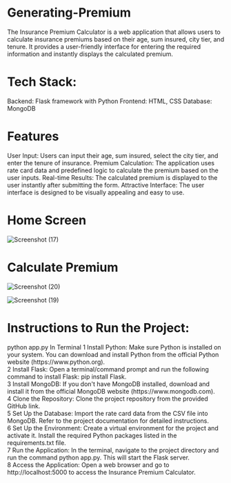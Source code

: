 # Generating-Premium

The Insurance Premium Calculator is a web application that allows users to calculate insurance premiums based on their age, sum insured, city tier, and tenure. It provides a user-friendly interface for entering the required information and instantly displays the calculated premium.

<h1>Tech Stack:</h1>

Backend: Flask framework with Python
Frontend: HTML, CSS
Database: MongoDB

<h1>Features</h1>
User Input: Users can input their age, sum insured, select the city tier, and enter the tenure of insurance.
Premium Calculation: The application uses rate card data and predefined logic to calculate the premium based on the user inputs.
Real-time Results: The calculated premium is displayed to the user instantly after submitting the form.
Attractive Interface: The user interface is designed to be visually appealing and easy to use.
<h1>Home Screen</h1>

![Screenshot (17)](https://github.com/ajoshi222/Generating-Premium/assets/69758727/a849d6eb-7682-4e65-9d7a-feee4801f301)


<h1>Calculate Premium</h1>

![Screenshot (20)](https://github.com/ajoshi222/Generating-Premium/assets/69758727/92444fab-0575-495c-bead-4ad450929b30)

![Screenshot (19)](https://github.com/ajoshi222/Generating-Premium/assets/69758727/75cf640e-7769-4ee4-bbf3-11e27dfa55be)


<h1>Instructions to Run the Project:</h1>
python app.py In Terminal
1 Install Python: Make sure Python is installed on your system. You can download and install Python from the official Python website (https://www.python.org).<br>
2 Install Flask: Open a terminal/command prompt and run the following command to install Flask: pip install Flask.<br>
3 Install MongoDB: If you don't have MongoDB installed, download and install it from the official MongoDB website (https://www.mongodb.com).<br>
4 Clone the Repository: Clone the project repository from the provided GitHub link.<br>
5 Set Up the Database: Import the rate card data from the CSV file into MongoDB. Refer to the project documentation for detailed instructions.<br>
6 Set Up the Environment: Create a virtual environment for the project and activate it. Install the required Python packages listed in the requirements.txt file.<br>
7 Run the Application: In the terminal, navigate to the project directory and run the command python app.py. This will start the Flask server.<br>
8 Access the Application: Open a web browser and go to http://localhost:5000 to access the Insurance Premium Calculator.<br>
